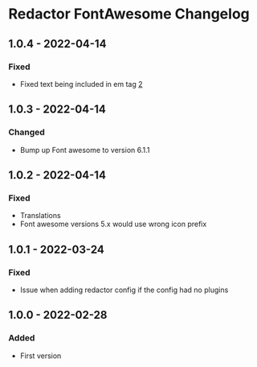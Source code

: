 # Redactor FontAwesome Changelog

## 1.0.4 - 2022-04-14

### Fixed
- Fixed text being included in em tag [2](https://github.com/ryssbowh/craft-redactor-fa-api/issues/2)

## 1.0.3 - 2022-04-14

### Changed
- Bump up Font awesome to version 6.1.1

## 1.0.2 - 2022-04-14

### Fixed
- Translations
- Font awesome versions 5.x would use wrong icon prefix

## 1.0.1 - 2022-03-24

### Fixed
- Issue when adding redactor config if the config had no plugins

## 1.0.0 - 2022-02-28

### Added
- First version